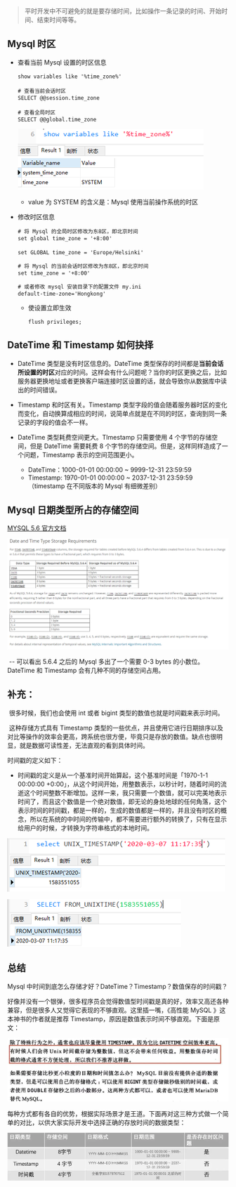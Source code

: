 > 平时开发中不可避免的就是要存储时间，比如操作一条记录的时间、开始时间、结束时间等等。

## Mysql 时区

- 查看当前 Mysql 设置的时区信息

  ```shell
  show variables like '%time_zone%'
  
  # 查看当前会话时区
  SELECT @@session.time_zone
  
  # 查看全局时区
  SELECT @@global.time_zone
  ```

  ![image-20200307104030416](assets/image-20200307104030416.png)
  - value 为 SYSTEM 的含义是：Mysql 使用当前操作系统的时区 

- 修改时区信息

  ```shell
  # 将 Mysql 的全局时区修改为东8区，即北京时间
  set global time_zone = '+8:00'
  
  set GLOBAL time_zone = 'Europe/Helsinki'
  ```

  ```shell
  # 将 Mysql 的当前会话时区修改为东8区，即北京时间
  set time_zone = '+8:00'
  ```

  ```shell
  # 或者修改 mysql 安装目录下的配置文件 my.ini 
  default-time-zone='Hongkong'
  ```

  - 使设置立即生效

    ```shell
    flush privileges;
    ```

## DateTime 和 Timestamp 如何抉择

- DateTime 类型是没有时区信息的。DateTime 类型保存的时间都是**当前会话所设置的时区**对应的时间。这样会有什么问题呢？当你的时区更换之后，比如服务器更换地址或者更换客户端连接时区设置的话，就会导致你从数据库中读出的时间错误。
- Timestamp 和时区有关。Timestamp 类型字段的值会随着服务器时区的变化而变化，自动换算成相应的时间，说简单点就是在不同的时区，查询到同一条记录的字段的值会不一样。

- DateTime 类型耗费空间更大。TImestamp 只需要使用 4 个字节的存储空间，但是 DateTime 需要耗费 8 个字节的存储空间。但是，这样同样造成了一个问题，Timestamp 表示的空间范围更小。
  - DateTime：1000-01-01 00:00:00 ~ 9999-12-31 23:59:59
  - Timestamp:  1970-01-01 00:00:00 ~ 2037-12-31 23:59:59 （timestamp 在不同版本的 Mysql 有细微差别）

## Mysql 日期类型所占的存储空间

[MYSQL 5.6 官方文档]( https://dev.mysql.com/doc/refman/5.6/en/storage-requirements.html#data-types-storage-reqs-date-time )

![image-20200307111128458](assets/image-20200307111128458.png)

​	-- 可以看出 5.6.4 之后的 Mysql 多出了一个需要 0-3 bytes 的小数位。DateTime 和 Timestamp 会有几种不同的存储空间占用。

## 补充：

​	很多时候，我们也会使用 int 或者 bigint 类型的数值也就是时间戳来表示时间。

​	这种存储方式具有 Timestamp 类型的一些优点，并且使用它进行日期排序以及对比等操作的效率会更高，跨系统也很方便，毕竟只是存放的数值。缺点也很明显，就是数据可读性差，无法直观的看到具体时间。

时间戳的定义如下：

- 时间戳的定义是从一个基准时间开始算起，这个基准时间是「1970-1-1 00:00:00 +0:00」，从这个时间开始，用整数表示，以秒计时，随着时间的流逝这个时间整数不断增加。这样一来，我只需要一个数值，就可以完美地表示时间了，而且这个数值是一个绝对数值，即无论的身处地球的任何角落，这个表示时间的时间戳，都是一样的，生成的数值都是一样的，并且没有时区的概念，所以在系统的中时间的传输中，都不需要进行额外的转换了，只有在显示给用户的时候，才转换为字符串格式的本地时间。

![image-20200307111808317](assets/image-20200307111808317.png)

![image-20200307111908150](assets/image-20200307111908150.png)

## 总结

Mysql 中时间到底怎么存储才好？DateTime？Timestamp？数值保存的时间戳？

好像并没有一个银弹，很多程序员会觉得数值型时间戳是真的好，效率又高还各种兼容，但是很多人又觉得它表现的不够直观。这里插一嘴，《高性能 MySQL 》这本神书的作者就是推荐 Timestamp，原因是数值表示时间不够直观。下面是原文：

![mysql-时间存储](assets/mysql-时间存储.webp)

 每种方式都有各自的优势，根据实际场景才是王道。下面再对这三种方式做一个简单的对比，以供大家实际开发中选择正确的存放时间的数据类型： 

![mysql-几种时间格式对比](assets/mysql-几种时间格式对比.webp)

